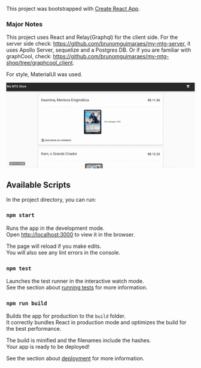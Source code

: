 This project was bootstrapped with [Create React App](https://github.com/facebook/create-react-app).

### Major Notes

This project uses React and Relay(Graphql) for the client side. For the server side check: https://github.com/brunomguimaraes/my-mtg-server, it uses Apollo Server, sequelize and a Postgres DB. 
Or if you are familiar with graphCool, check: https://github.com/brunomguimaraes/my-mtg-shop/tree/graphcool_client.

For style, MaterialUI was used.

![](demos/intro.gif)


## Available Scripts

In the project directory, you can run:

### `npm start`

Runs the app in the development mode.<br>
Open [http://localhost:3000](http://localhost:3000) to view it in the browser.

The page will reload if you make edits.<br>
You will also see any lint errors in the console.

### `npm test`

Launches the test runner in the interactive watch mode.<br>
See the section about [running tests](https://facebook.github.io/create-react-app/docs/running-tests) for more information.

### `npm run build`

Builds the app for production to the `build` folder.<br>
It correctly bundles React in production mode and optimizes the build for the best performance.

The build is minified and the filenames include the hashes.<br>
Your app is ready to be deployed!

See the section about [deployment](https://facebook.github.io/create-react-app/docs/deployment) for more information.
